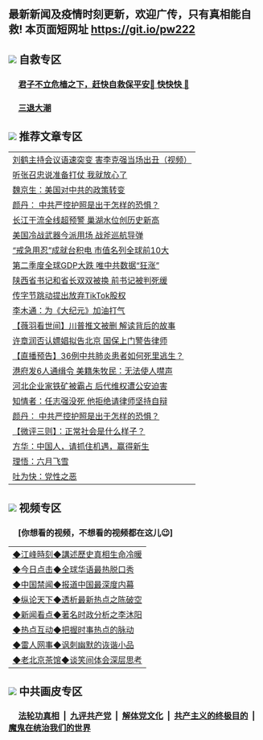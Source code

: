 ## 最新新闻及疫情时刻更新，欢迎广传，只有真相能自救! 本页面短网址 https://git.io/pw222



## <img src="https://img.icons8.com/cute-clipart/2x/circled-right.png">  自救专区

 ### &nbsp;&nbsp;&nbsp;&nbsp; [君子不立危樯之下，赶快自救保平安🍎 快快快 📩](https://github.com/pwgy/td/blob/master/README.md)
 
 ### &nbsp;&nbsp;&nbsp;&nbsp; [三退大潮](https://is.gd/fCPoKo) 
 
## <img src="https://img.icons8.com/cute-clipart/2x/circled-right.png"> 推荐文章专区

<Table>

<tr><td colspan="2" align="left"><a href="https://zrmnrkdi.xhuyd.press/?name=c1206896&key=encdeuyadochlaxz&from=pw2">刘鹤主持会议语速突变 害李克强当场出丑（视频）</a></td></tr>
<tr><td colspan="2" align="left"><a href="https://zrmnrkdi.xhuyd.press/?name=c1206881&key=encdeuyadochlaxz&from=pw2">听张召忠说准备打仗 我就放心了</a></td></tr>
<tr><td colspan="2" align="left"><a href="https://zrmnrkdi.xhuyd.press/?name=c1206887&key=encdeuyadochlaxz&from=pw2">魏京生：美国对中共的政策转变</a></td></tr>
<tr><td colspan="2" align="left"><a href="https://zrmnrkdi.xhuyd.press/?name=c1206897&key=encdeuyadochlaxz&from=pw2">颜丹： 中共严控护照是出于怎样的恐惧？</a></td></tr>
<tr><td colspan="2" align="left"><a href="https://zrmnrkdi.xhuyd.press/?name=c1206894&key=encdeuyadochlaxz&from=pw2">长江干流全线超预警 巢湖水位创历史新高</a></td></tr>
<tr><td colspan="2" align="left"><a href="https://zrmnrkdi.xhuyd.press/?name=c1206898&key=encdeuyadochlaxz&from=pw2">美国冷战武器今派用场 战斧巡航导弹</a></td></tr>
<tr><td colspan="2" align="left"><a href="https://zrmnrkdi.xhuyd.press/?name=c1206893&key=encdeuyadochlaxz&from=pw2">“戒急用忍”成就台积电 市值名列全球前10大</a></td></tr>
<tr><td colspan="2" align="left"><a href="https://zrmnrkdi.xhuyd.press/?name=c1206884&key=encdeuyadochlaxz&from=pw2">第二季度全球GDP大跌 唯中共数据“狂涨”</a></td></tr>
<tr><td colspan="2" align="left"><a href="https://zrmnrkdi.xhuyd.press/?name=c1206883&key=encdeuyadochlaxz&from=pw2">陕西省书记和省长双双被换 前书记被判死缓</a></td></tr>
<tr><td colspan="2" align="left"><a href="https://zrmnrkdi.xhuyd.press/?name=c1206876&key=encdeuyadochlaxz&from=pw2">传字节跳动提出放弃TikTok股权</a></td></tr>
<tr><td colspan="2" align="left"><a href="https://zrmnrkdi.xhuyd.press/?name=c1206886&key=encdeuyadochlaxz&from=pw2">李木通：为《大纪元》加油打气</a></td></tr>
<tr><td colspan="2" align="left"><a href="https://zrmnrkdi.xhuyd.press/?name=c1206890&key=encdeuyadochlaxz&from=pw2">【薇羽看世间】川普推文被删 解读背后的故事</a></td></tr>
<tr><td colspan="2" align="left"><a href="https://zrmnrkdi.xhuyd.press/?name=c1206895&key=encdeuyadochlaxz&from=pw2">许章润否认嫖娼拟告北京 国保上门警告律师</a></td></tr>
<tr><td colspan="2" align="left"><a href="https://zrmnrkdi.xhuyd.press/?name=c1206903&key=encdeuyadochlaxz&from=pw2">【直播预告】36例中共肺炎患者如何死里逃生？</a></td></tr>
<tr><td colspan="2" align="left"><a href="https://zrmnrkdi.xhuyd.press/?name=c1206891&key=encdeuyadochlaxz&from=pw2">港府发6人通缉令 美籍朱牧民：无法使人噤声</a></td></tr>
<tr><td colspan="2" align="left"><a href="https://zrmnrkdi.xhuyd.press/?name=c1206892&key=encdeuyadochlaxz&from=pw2">河北企业家铁矿被霸占 后代维权遭公安迫害</a></td></tr>
<tr><td colspan="2" align="left"><a href="https://zrmnrkdi.xhuyd.press/?name=c1206908&key=encdeuyadochlaxz&from=pw2">知情者：任志强没死 他拒绝请律师坚持自辩</a></td></tr>
<tr><td colspan="2" align="left"><a href="https://zrmnrkdi.xhuyd.press/?name=c1206909&key=encdeuyadochlaxz&from=pw2">颜丹： 中共严控护照是出于怎样的恐惧？</a></td></tr>
<tr><td colspan="2" align="left"><a href="https://zrmnrkdi.xhuyd.press/?name=c1206905&key=encdeuyadochlaxz&from=pw2">【微评三则】：正常社会是什么样子？</a></td></tr>
<tr><td colspan="2" align="left"><a href="https://zrmnrkdi.xhuyd.press/?name=c1206904&key=encdeuyadochlaxz&from=pw2">方华：中国人，请抓住机遇，赢得新生</a></td></tr>
<tr><td colspan="2" align="left"><a href="https://zrmnrkdi.xhuyd.press/?name=c1206906&key=encdeuyadochlaxz&from=pw2">理悟：六月飞雪</a></td></tr>
<tr><td colspan="2" align="left"><a href="https://zrmnrkdi.xhuyd.press/?name=c1206907&key=encdeuyadochlaxz&from=pw2">吐为快：党性之恶</a></td></tr>

</Table>

## <img src="https://img.icons8.com/cute-clipart/2x/circled-right.png"> 视频专区
### &nbsp;&nbsp;&nbsp;&nbsp; [你想看的视频，不想看的视频都在这儿😉] <tr>
 
 <Table>
   <tr>
   <td colspan="2" align=left> 
<a href="https://kmyaoayewvhx.xhyte.press/oo.aspx?name=c922850&key=wybpblbewupvzpbn&from=gy22&tag=9877">◆江峰時刻◆講述歷史真相生命冷暖</a><br/>
    </td>
  </tr>
   <tr>
   <td colspan="2" align=left> 
<a href="https://kmyaoayewvhx.xhyte.press/oo.aspx?name=c816850&key=wybpblbewupvzpbn&from=gy22&tag=9877">◆今日点击◆全球华语最热脱口秀</a><br/>
    </td>
  </tr>
  <tr>
  <td colspan="2" align=left>
<a href="https://kmyaoayewvhx.xhyte.press/oo.aspx?name=c816860&key=wybpblbewupvzpbn&from=gy22&tag=99733110">◆中国禁闻◆报道中国最深度内幕</a><br/>
   </tr>
  <tr>
     <td colspan="2" align=left>
<a href="https://kmyaoayewvhx.xhyte.press/oo.aspx?name=c816855&key=wybpblbewupvzpbn&from=gy22&tag=997110">◆纵论天下◆透析最新热点之陈破空</a><br/>
   </tr>
   <tr>
      <td colspan="2" align=left>
<a href="https://kmyaoayewv4hx.xhyte.press/oo.aspx?name=c838308&key=wybpblbewupvzpbn&from=gy22&tag=9973110">◆新闻看点◆著名时政分析之李沐阳</a><br/>
   </tr>
   <tr>
     <td colspan="2" align=left>
<a href="https://kmy4aoayewvhx.xhyte.press/oo.aspx?name=c816852&key=wybpblbewupvzpbn&from=gy22&tag=9733110">◆热点互动◆把握时事热点的脉动</a><br/>
   </tr>
   <tr>
      <td colspan="2" align=left>
<a href="https://kmyaoaye4wvhx.xhyte.press/oo.aspx?name=c816694&key=wybpblbewupvzpbn&from=gy22&tag=93310">◆雷人网事◆讽刺幽默的诙谐小品</a><br/>
   </tr>
   <tr>
    <td colspan="2" align=left>
<a href="https://kmyao4ayewvhx.xhyte.press/oo.aspx?name=c816650&key=wybpblbewupvzpbn&from=gy22&tag=9973110">◆老北京茶馆◆谈笑间体会深层思考</a><br/>
   </tr>
</Table>
 
## <img src="https://img.icons8.com/cute-clipart/2x/circled-right.png"> 中共画皮专区


 ### &nbsp;&nbsp;&nbsp;&nbsp; [法轮功真相](https://github.com/begood0513/basic/blob/master/README.md) &nbsp;|&nbsp; [九评共产党](https://github.com/begood0513/9ping.md/blob/master/README.md) &nbsp;|&nbsp; [解体党文化](https://github.com/begood0513/jtdwh.md/blob/master/README.md)   &nbsp;|&nbsp; [共产主义的终极目的](https://github.com/begood0513/gczydzjmd.md/blob/master/README.md) &nbsp;|&nbsp; [魔鬼在统治我们的世界](https://github.com/begood0513/gczydzjmd.md/blob/master/README.md) 

